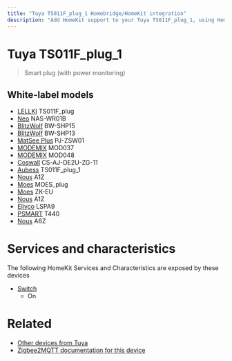 ```yaml
---
title: "Tuya TS011F_plug_1 Homebridge/HomeKit integration"
description: "Add HomeKit support to your Tuya TS011F_plug_1, using Homebridge, Zigbee2MQTT and homebridge-z2m."
---
```

<!---
This file has been GENERATED using src/docgen/docgen.ts
DO NOT EDIT THIS FILE MANUALLY!
-->
# Tuya TS011F_plug_1
> Smart plug (with power monitoring)


## White-label models
* [LELLKI](../index.md#lellki) TS011F_plug
* [Neo](../index.md#neo) NAS-WR01B
* [BlitzWolf](../index.md#blitzwolf) BW-SHP15
* [BlitzWolf](../index.md#blitzwolf) BW-SHP13
* [MatSee Plus](../index.md#matsee_plus) PJ-ZSW01
* [MODEMIX](../index.md#modemix) MOD037
* [MODEMIX](../index.md#modemix) MOD048
* [Coswall](../index.md#coswall) CS-AJ-DE2U-ZG-11
* [Aubess](../index.md#aubess) TS011F_plug_1
* [Nous](../index.md#nous) A1Z
* [Moes](../index.md#moes) MOES_plug
* [Moes](../index.md#moes) ZK-EU
* [Nous](../index.md#nous) A1Z
* [Elivco](../index.md#elivco) LSPA9
* [PSMART](../index.md#psmart) T440
* [Nous](../index.md#nous) A6Z

# Services and characteristics
The following HomeKit Services and Characteristics are exposed by
these devices

* [Switch](../../switch.md)
  * On


# Related
* [Other devices from Tuya](../index.md#tuya)
* [Zigbee2MQTT documentation for this device](https://www.zigbee2mqtt.io/devices/TS011F_plug_1.html)